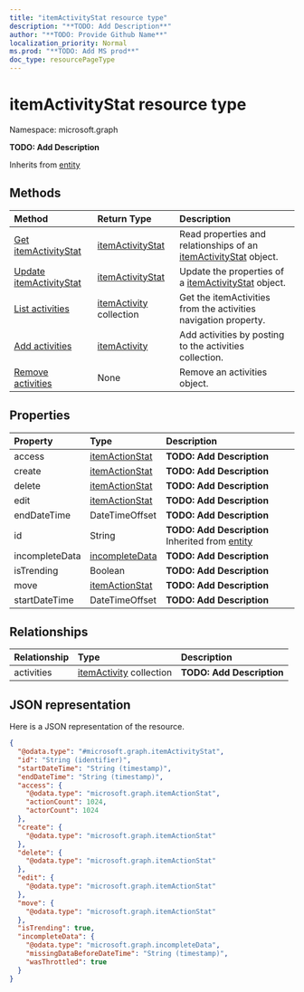 ```yaml
---
title: "itemActivityStat resource type"
description: "**TODO: Add Description**"
author: "**TODO: Provide Github Name**"
localization_priority: Normal
ms.prod: "**TODO: Add MS prod**"
doc_type: resourcePageType
---
```


# itemActivityStat resource type


Namespace: microsoft.graph

**TODO: Add Description**


Inherits from [entity](../resources/entity.md)

## Methods
|Method|Return Type|Description|
|:---|:---|:---|
|[Get itemActivityStat](../api/itemactivitystat-get.md)|[itemActivityStat](../resources/itemactivitystat.md)|Read properties and relationships of an [itemActivityStat](../resources/itemactivitystat.md) object.|
|[Update itemActivityStat](../api/itemactivitystat-update.md)|[itemActivityStat](../resources/itemactivitystat.md)|Update the properties of a [itemActivityStat](../resources/itemactivitystat.md) object.|
|[List activities](../api/itemactivitystat-list-activities.md)|[itemActivity](../resources/itemactivity.md) collection|Get the itemActivities from the activities navigation property.|
|[Add activities](../api/itemactivitystat-post-activities.md)|[itemActivity](../resources/itemactivity.md)|Add activities by posting to the activities collection.|
|[Remove activities](../api/itemactivitystat-delete-activities.md)|None|Remove an activities object.|

## Properties
|Property|Type|Description|
|:---|:---|:---|
|access|[itemActionStat](../resources/itemactionstat.md)|**TODO: Add Description**|
|create|[itemActionStat](../resources/itemactionstat.md)|**TODO: Add Description**|
|delete|[itemActionStat](../resources/itemactionstat.md)|**TODO: Add Description**|
|edit|[itemActionStat](../resources/itemactionstat.md)|**TODO: Add Description**|
|endDateTime|DateTimeOffset|**TODO: Add Description**|
|id|String|**TODO: Add Description** Inherited from [entity](../resources/entity.md)|
|incompleteData|[incompleteData](../resources/incompletedata.md)|**TODO: Add Description**|
|isTrending|Boolean|**TODO: Add Description**|
|move|[itemActionStat](../resources/itemactionstat.md)|**TODO: Add Description**|
|startDateTime|DateTimeOffset|**TODO: Add Description**|

## Relationships
|Relationship|Type|Description|
|:---|:---|:---|
|activities|[itemActivity](../resources/itemactivity.md) collection|**TODO: Add Description**|

## JSON representation
Here is a JSON representation of the resource.
<!-- {
  "blockType": "resource",
  "keyProperty": "id",
  "@odata.type": "microsoft.graph.itemActivityStat",
  "baseType": "microsoft.graph.entity",
  "openType": true
}
-->
``` json
{
  "@odata.type": "#microsoft.graph.itemActivityStat",
  "id": "String (identifier)",
  "startDateTime": "String (timestamp)",
  "endDateTime": "String (timestamp)",
  "access": {
    "@odata.type": "microsoft.graph.itemActionStat",
    "actionCount": 1024,
    "actorCount": 1024
  },
  "create": {
    "@odata.type": "microsoft.graph.itemActionStat"
  },
  "delete": {
    "@odata.type": "microsoft.graph.itemActionStat"
  },
  "edit": {
    "@odata.type": "microsoft.graph.itemActionStat"
  },
  "move": {
    "@odata.type": "microsoft.graph.itemActionStat"
  },
  "isTrending": true,
  "incompleteData": {
    "@odata.type": "microsoft.graph.incompleteData",
    "missingDataBeforeDateTime": "String (timestamp)",
    "wasThrottled": true
  }
}
```


